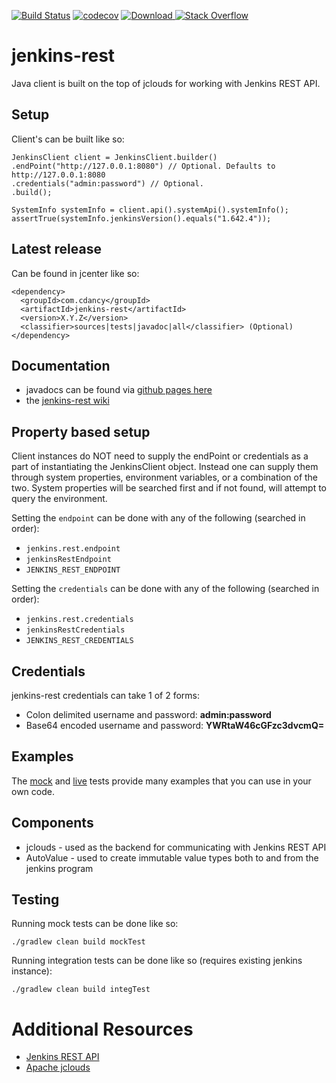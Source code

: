 
[![Build Status](https://travis-ci.org/cdancy/jenkins-rest.svg?branch=master)](https://travis-ci.org/cdancy/jenkins-rest)
[![codecov](https://codecov.io/gh/cdancy/jenkins-rest/branch/master/graph/badge.svg)](https://codecov.io/gh/cdancy/jenkins-rest)
[![Download](https://api.bintray.com/packages/cdancy/java-libraries/jenkins-rest/images/download.svg) ](https://bintray.com/cdancy/java-libraries/jenkins-rest/_latestVersion)
[![Stack Overflow](https://img.shields.io/badge/stack%20overflow-jenkins&#8211;rest-4183C4.svg)](https://stackoverflow.com/questions/tagged/jenkins+rest)

# jenkins-rest

Java client is built on the top of jclouds for working with Jenkins REST API.

## Setup

Client's can be built like so:
```
JenkinsClient client = JenkinsClient.builder()
.endPoint("http://127.0.0.1:8080") // Optional. Defaults to http://127.0.0.1:8080
.credentials("admin:password") // Optional.
.build();

SystemInfo systemInfo = client.api().systemApi().systemInfo();
assertTrue(systemInfo.jenkinsVersion().equals("1.642.4"));
```
      
## Latest release

Can be found in jcenter like so:
```
<dependency>
  <groupId>com.cdancy</groupId>
  <artifactId>jenkins-rest</artifactId>
  <version>X.Y.Z</version>
  <classifier>sources|tests|javadoc|all</classifier> (Optional)
</dependency>
```

## Documentation

* javadocs can be found via [github pages here](http://cdancy.github.io/jenkins-rest/docs/javadoc/)
* the [jenkins-rest wiki](https://github.com/cdancy/jenkins-rest/wiki)

## Property based setup

Client instances do NOT need to supply the endPoint or credentials as a part of instantiating the JenkinsClient object. 
Instead one can supply them through system properties, environment variables, or a combination 
of the two. System properties will be searched first and if not found, will attempt to 
query the environment.

Setting the `endpoint` can be done with any of the following (searched in order):

- `jenkins.rest.endpoint`
- `jenkinsRestEndpoint`
- `JENKINS_REST_ENDPOINT`

Setting the `credentials` can be done with any of the following (searched in order):

- `jenkins.rest.credentials`
- `jenkinsRestCredentials`
- `JENKINS_REST_CREDENTIALS`

## Credentials

jenkins-rest credentials can take 1 of 2 forms:

- Colon delimited username and password: __admin:password__ 
- Base64 encoded username and password: __YWRtaW46cGFzc3dvcmQ=__ 

## Examples

The [mock](https://github.com/cdancy/jenkins-rest/tree/master/src/test/java/com/cdancy/jenkins/rest/features) and [live](https://github.com/cdancy/jenkins-rest/tree/master/src/test/java/com/cdancy/jenkins/rest/features) tests provide many examples
that you can use in your own code.

## Components

- jclouds \- used as the backend for communicating with Jenkins REST API
- AutoValue \- used to create immutable value types both to and from the jenkins program
    
## Testing

Running mock tests can be done like so:

	./gradlew clean build mockTest
	
Running integration tests can be done like so (requires existing jenkins instance):

	./gradlew clean build integTest 
	
# Additional Resources

* [Jenkins REST API](http://wiki.jenkins-ci.org/display/JENKINS/Remote+access+API)
* [Apache jclouds](https://jclouds.apache.org/start/)

